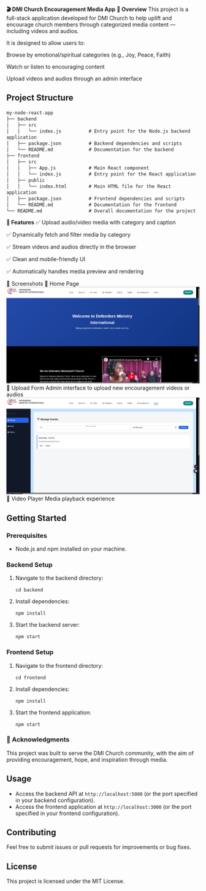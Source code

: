 **🎬 DMI Church Encouragement Media App**
**📖 Overview**
This project is a full-stack application developed for DMI Church to help uplift and encourage church members through categorized media content — including videos and audios.

It is designed to allow users to:

Browse by emotional/spiritual categories (e.g., Joy, Peace, Faith)

Watch or listen to encouraging content

Upload videos and audios through an admin interface

## Project Structure

```
my-node-react-app
├── backend
│   ├── src
│   │   └── index.js          # Entry point for the Node.js backend application
│   ├── package.json          # Backend dependencies and scripts
│   └── README.md             # Documentation for the backend
├── frontend
│   ├── src
│   │   ├── App.js            # Main React component
│   │   └── index.js          # Entry point for the React application
│   ├── public
│   │   └── index.html        # Main HTML file for the React application
│   ├── package.json          # Frontend dependencies and scripts
│   └── README.md             # Documentation for the frontend
└── README.md                 # Overall documentation for the project
```


**🚀 Features**
✅ Upload audio/video media with category and caption

✅ Dynamically fetch and filter media by category

✅ Stream videos and audios directly in the browser

✅ Clean and mobile-friendly UI

✅ Automatically handles media preview and rendering

📸 Screenshots
🔹 Home Page
![alt text](image.png)
🔹 Upload Form
Admin interface to upload new encouragement videos or audios
![alt text](image-1.png)
🔹 Video Player
Media playback experience



## Getting Started

### Prerequisites

- Node.js and npm installed on your machine.

### Backend Setup

1. Navigate to the backend directory:
   ```
   cd backend
   ```

2. Install dependencies:
   ```
   npm install
   ```

3. Start the backend server:
   ```
   npm start
   ```

### Frontend Setup

1. Navigate to the frontend directory:
   ```
   cd frontend
   ```

2. Install dependencies:
   ```
   npm install
   ```

3. Start the frontend application:
   ```
   npm start
   ```

### 🙏 Acknowledgments
This project was built to serve the DMI Church community, with the aim of providing encouragement, hope, and inspiration through media.
## Usage

- Access the backend API at `http://localhost:5000` (or the port specified in your backend configuration).
- Access the frontend application at `http://localhost:3000` (or the port specified in your frontend configuration).

## Contributing

Feel free to submit issues or pull requests for improvements or bug fixes. 

## License

This project is licensed under the MIT License.